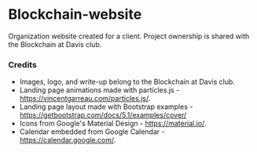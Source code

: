 # Blockchain-website

Organization website created for a client. Project ownership is shared with the Blockchain at Davis club. 

### Credits
- Images, logo, and write-up belong to the Blockchain at Davis club.
- Landing page animations made with particles.js - https://vincentgarreau.com/particles.js/.
- Landing page layout made with Bootstrap examples - https://getbootstrap.com/docs/5.1/examples/cover/
- Icons from Google's Material Design - https://material.io/.
- Calendar embedded from Google Calendar - https://calendar.google.com/.
